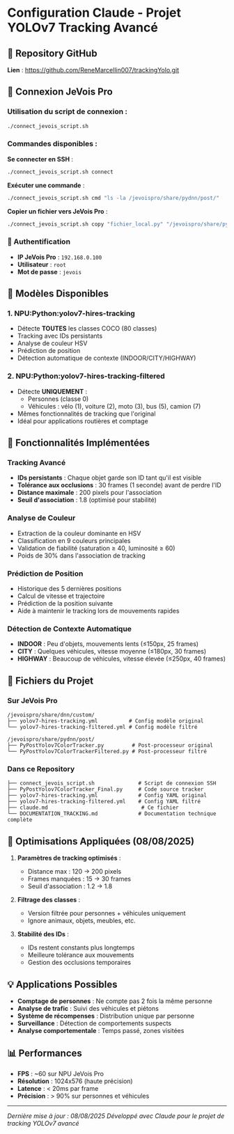 # Configuration Claude - Projet YOLOv7 Tracking Avancé

## 🔗 Repository GitHub

**Lien** : https://github.com/ReneMarcellin007/trackingYolo.git

## 📡 Connexion JeVois Pro

### Utilisation du script de connexion :

```bash
./connect_jevois_script.sh
```

### Commandes disponibles :

**Se connecter en SSH** :
```bash
./connect_jevois_script.sh connect
```

**Exécuter une commande** :
```bash
./connect_jevois_script.sh cmd "ls -la /jevoispro/share/pydnn/post/"
```

**Copier un fichier vers JeVois Pro** :
```bash
./connect_jevois_script.sh copy "fichier_local.py" "/jevoispro/share/pydnn/post/fichier_distant.py"
```

### 🔐 Authentification
- **IP JeVois Pro** : `192.168.0.100`
- **Utilisateur** : `root`
- **Mot de passe** : `jevois`

## 🎯 Modèles Disponibles

### 1. **NPU:Python:yolov7-hires-tracking**
- Détecte **TOUTES** les classes COCO (80 classes)
- Tracking avec IDs persistants
- Analyse de couleur HSV
- Prédiction de position
- Détection automatique de contexte (INDOOR/CITY/HIGHWAY)

### 2. **NPU:Python:yolov7-hires-tracking-filtered**
- Détecte **UNIQUEMENT** :
  - Personnes (classe 0)
  - Véhicules : vélo (1), voiture (2), moto (3), bus (5), camion (7)
- Mêmes fonctionnalités de tracking que l'original
- Idéal pour applications routières et comptage

## 🚀 Fonctionnalités Implémentées

### Tracking Avancé
- **IDs persistants** : Chaque objet garde son ID tant qu'il est visible
- **Tolérance aux occlusions** : 30 frames (1 seconde) avant de perdre l'ID
- **Distance maximale** : 200 pixels pour l'association
- **Seuil d'association** : 1.8 (optimisé pour stabilité)

### Analyse de Couleur
- Extraction de la couleur dominante en HSV
- Classification en 9 couleurs principales
- Validation de fiabilité (saturation ≥ 40, luminosité ≥ 60)
- Poids de 30% dans l'association de tracking

### Prédiction de Position
- Historique des 5 dernières positions
- Calcul de vitesse et trajectoire
- Prédiction de la position suivante
- Aide à maintenir le tracking lors de mouvements rapides

### Détection de Contexte Automatique
- **INDOOR** : Peu d'objets, mouvements lents (≤150px, 25 frames)
- **CITY** : Quelques véhicules, vitesse moyenne (≤180px, 30 frames)
- **HIGHWAY** : Beaucoup de véhicules, vitesse élevée (≤250px, 40 frames)

## 📝 Fichiers du Projet

### Sur JeVois Pro
```
/jevoispro/share/dnn/custom/
├── yolov7-hires-tracking.yml          # Config modèle original
└── yolov7-hires-tracking-filtered.yml # Config modèle filtré

/jevoispro/share/pydnn/post/
├── PyPostYolov7ColorTracker.py         # Post-processeur original
└── PyPostYolov7ColorTrackerFiltered.py # Post-processeur filtré
```

### Dans ce Repository
```
├── connect_jevois_script.sh              # Script de connexion SSH
├── PyPostYolov7ColorTracker_Final.py     # Code source tracker
├── yolov7-hires-tracking.yml             # Config YAML original
├── yolov7-hires-tracking-filtered.yml    # Config YAML filtré
├── claude.md                              # Ce fichier
└── DOCUMENTATION_TRACKING.md             # Documentation technique complète
```

## 🔧 Optimisations Appliquées (08/08/2025)

1. **Paramètres de tracking optimisés** :
   - Distance max : 120 → 200 pixels
   - Frames manquées : 15 → 30 frames
   - Seuil d'association : 1.2 → 1.8

2. **Filtrage des classes** :
   - Version filtrée pour personnes + véhicules uniquement
   - Ignore animaux, objets, meubles, etc.

3. **Stabilité des IDs** :
   - IDs restent constants plus longtemps
   - Meilleure tolérance aux mouvements
   - Gestion des occlusions temporaires

## 💡 Applications Possibles

- **Comptage de personnes** : Ne compte pas 2 fois la même personne
- **Analyse de trafic** : Suivi des véhicules et piétons
- **Système de récompenses** : Distribution unique par personne
- **Surveillance** : Détection de comportements suspects
- **Analyse comportementale** : Temps passé, zones visitées

## 📊 Performances

- **FPS** : ~60 sur NPU JeVois Pro
- **Résolution** : 1024x576 (haute précision)
- **Latence** : < 20ms par frame
- **Précision** : > 90% sur personnes et véhicules

---
*Dernière mise à jour : 08/08/2025*
*Développé avec Claude pour le projet de tracking YOLOv7 avancé*